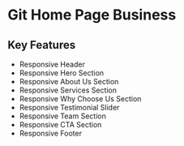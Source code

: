 # Git Home Page Business

## Key Features

- Responsive Header
- Responsive Hero Section
- Responsive About Us Section
- Responsive Services Section
- Responsive Why Choose Us Section
- Responsive Testimonial Slider
- Responsive Team Section
- Responsive CTA Section
- Responsive Footer